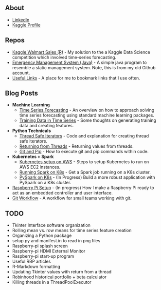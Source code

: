 ## About

* [LinkedIn](https://www.linkedin.com/in/nicolas-alvarez-9a2061112/)
* [Kaggle Profile](https://www.kaggle.com/npa02012)

## Repos

* [Kaggle Walmart Sales (R)](https://github.com/npa02012/kaggle_walmart_sales) - My solution to the a Kaggle Data Science competition which involved time-series forecasting.
* [Emergency Management System (Java)](https://github.com/npa1994/351-EMS) - A simple java program to resemble a static management system. Note, this is from my old Github account.
* [Useful Links](https://github.com/npa02012/blog_posts/tree/master/useful_links) - A place for me to bookmark links that I use often. 

## Blog Posts

* **Machine Learning**
	* [Time Series Forecasting](https://github.com/npa02012/blog_posts/tree/master/time_series) - An overview on how to approach solving time series forecasting using standard machine learning packages.
	* [Training Data in Time Series](https://github.com/npa02012/blog_posts/tree/master/ts_training_data) - Some thoughts on generating training data and creating features.
* **Python Technicals**
	* [Thread Safe Iterators](https://github.com/npa02012/blog_posts/tree/master/thread_safe_iterator) - Code and explanation for creating thread safe iterators.
	* [Returning from Threads](https://github.com/npa02012/blog_posts/tree/master/returning_from_threads) - Returning values from threads.
	* [Git and Pip](https://github.com/npa02012/blog_posts/tree/master/git_pip_in_python) - How to execute git and pip commands within code.
* **Kubernetes + Spark**
	* [Kubernetes setup on AWS](https://github.com/npa02012/blog_posts/tree/master/k8s_aws_setup) - Steps to setup Kubernetes to run on AWS EC2 instances.
	* [Running Spark on K8s](https://github.com/npa02012/blog_posts/tree/master/spark_on_k8s) - Get a Spark job running on a K8s cluster.
	* [PySpark on K8s](https://github.com/npa02012/blog_posts/tree/master/pyspark_on_k8s) - (In Progress) Build a more robust application with PySpark on a K8s cluster.
* [Raspberry Pi Setup](https://github.com/npa02012/blog_posts/tree/master/rbp_setup) - (In progress) How I make a Raspberry Pi ready to act as an embedded controller and user interface.
* [Git Workflow](https://github.com/npa02012/blog_posts/tree/master/git_workflow) - A workflow for small teams working with git.


## TODO

* Tkinter Interface software organization
* Rolling mean vs. row means for time series feature creation
* Organizing a Python package
* setup.py and manifest.in to read in png files
* Raspberry-pi splash screen
* Raspberry-pi HDMI External Monitor
* Raspberry-pi start-up program
* Useful RBP articles
* R-Markdown formatting
* Updating Tkinter values with return from a thread
* Robinhood historical portfolio + beta calculator
* Killing threads in a ThreadPoolExecutor